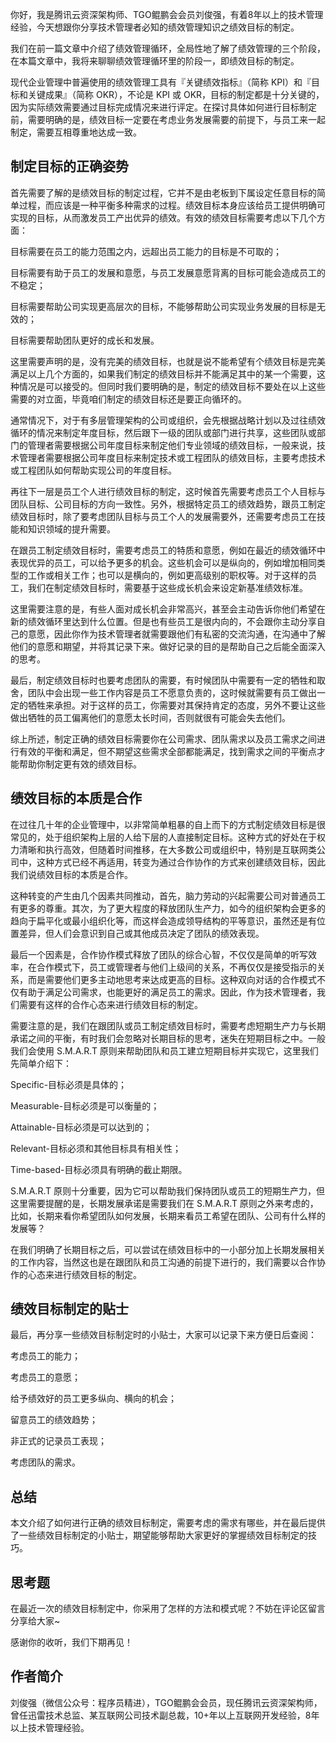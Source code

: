你好，我是腾讯云资深架构师、TGO鲲鹏会会员刘俊强，有着8年以上的技术管理经验，今天想跟你分享技术管理者必知的绩效管理知识之绩效目标的制定。

我们在前一篇文章中介绍了绩效管理循环，全局性地了解了绩效管理的三个阶段，在本篇文章中，我将来聊聊绩效管理循环里的阶段一，即绩效目标的制定。

现代企业管理中普遍使用的绩效管理工具有『关键绩效指标』（简称 KPI）和『目标和关键成果』（简称 OKR），不论是 KPI 或 OKR，目标的制定都是十分关键的，因为实际绩效需要通过目标完成情况来进行评定。在探讨具体如何进行目标制定前，需要明确的是，绩效目标一定要在考虑业务发展需要的前提下，与员工来一起制定，需要互相尊重地达成一致。

## 制定目标的正确姿势

首先需要了解的是绩效目标的制定过程，它并不是由老板到下属设定任意目标的简单过程，而应该是一种平衡多种需求的过程。绩效目标本身应该给员工提供明确可实现的目标，从而激发员工产出优异的绩效。有效的绩效目标需要考虑以下几个方面：

目标需要在员工的能力范围之内，远超出员工能力的目标是不可取的；

目标需要有助于员工的发展和意愿，与员工发展意愿背离的目标可能会造成员工的不稳定；

目标需要帮助公司实现更高层次的目标，不能够帮助公司实现业务发展的目标是无效的；

目标需要帮助团队更好的成长和发展。

这里需要声明的是，没有完美的绩效目标，也就是说不能希望有个绩效目标是完美满足以上几个方面的，如果我们制定的绩效目标并不能满足其中的某一个需要，这种情况是可以接受的。但同时我们要明确的是，制定的绩效目标不要处在以上这些需要的对立面，毕竟咱们制定的绩效目标还是要正向循环的。

通常情况下，对于有多层管理架构的公司或组织，会先根据战略计划以及过往绩效循环的情况来制定年度目标，然后跟下一级的团队或部门进行共享，这些团队或部门的管理者需要根据公司年度目标来制定他们专业领域的绩效目标，一般来说，技术管理者需要根据公司年度目标来制定技术或工程团队的绩效目标，主要考虑技术或工程团队如何帮助实现公司的年度目标。

再往下一层是员工个人进行绩效目标的制定，这时候首先需要考虑员工个人目标与团队目标、公司目标的方向一致性。另外，根据特定员工的绩效趋势，跟员工制定绩效目标时，除了要考虑团队目标与员工个人的发展需要外，还需要考虑员工在技能和知识领域的提升需要。

在跟员工制定绩效目标时，需要考虑员工的特质和意愿，例如在最近的绩效循环中表现优异的员工，可以给予更多的机会。这些机会可以是纵向的，例如增加相同类型的工作或相关工作；也可以是横向的，例如更高级别的职权等。对于这样的员工，我们在制定绩效目标时，需要基于这些成长机会来设定新基准绩效标准。

这里需要注意的是，有些人面对成长机会非常高兴，甚至会主动告诉你他们希望在新的绩效循环里达到什么位置。但是也有些员工是很内向的，不会跟你主动分享自己的意愿，因此你作为技术管理者就需要跟他们有私密的交流沟通，在沟通中了解他们的意愿和期望，并将其记录下来。做好记录的目的是帮助自己之后能全面深入的思考。

最后，制定绩效目标时也要考虑团队的需要，有时候团队中需要有一定的牺牲和取舍，团队中会出现一些工作内容是员工不愿意负责的，这时候就需要有员工做出一定的牺牲来承担。对于这样的员工，你需要对其保持肯定的态度，另外不要让这些做出牺牲的员工偏离他们的意愿太长时间，否则就很有可能会失去他们。

综上所述，制定正确的绩效目标需要你在公司需求、团队需求以及员工需求之间进行有效的平衡和满足，但不期望这些需求全部都能满足，找到需求之间的平衡点才能帮助你制定更有效的绩效目标。

## 绩效目标的本质是合作

在过往几十年的企业管理中，以非常简单粗暴的自上而下的方式制定绩效目标是很常见的，处于组织架构上层的人给下层的人直接制定目标。这种方式的好处在于权力清晰和执行高效，但随着时间推移，在大多数公司或组织中，特别是互联网类公司中，这种方式已经不再适用，转变为通过合作协作的方式来创建绩效目标，因此我们说绩效目标的本质是合作。

这种转变的产生由几个因素共同推动，首先，脑力劳动的兴起需要公司对普通员工有更多的尊重。其次，为了更大程度的释放团队生产力，如今的组织架构会更多的趋向于扁平化或最小组织化等，而这样会造成领导结构的平等意识，虽然还是有位置差异，但人们会意识到自己或其他成员决定了团队的绩效表现。

最后一个因素是，合作协作模式释放了团队的综合心智，不仅仅是简单的听写效率，在合作模式下，员工或管理者与他们上级间的关系，不再仅仅是接受指示的关系，而是需要他们更多主动地思考来达成更高的目标。这种双向对话的合作模式不仅有助于满足公司需求，也能更好的满足员工的需求。因此，作为技术管理者，我们需要有这样的合作心态来进行绩效目标的制定。

需要注意的是，我们在跟团队或员工制定绩效目标时，需要考虑短期生产力与长期承诺之间的平衡，有时我们会忽略对长期目标的思考，迷失在短期目标之中。一般我们会使用 S.M.A.R.T 原则来帮助团队和员工建立短期目标并实现它，这里我们先简单介绍下：

Specific-目标必须是具体的；

Measurable-目标必须是可以衡量的；

Attainable-目标必须是可以达到的；

Relevant-目标必须和其他目标具有相关性；

Time-based-目标必须具有明确的截止期限。

S.M.A.R.T 原则十分重要，因为它可以帮助我们保持团队或员工的短期生产力，但这里需要提醒的是，长期发展承诺是需要我们在 S.M.A.R.T 原则之外来考虑的，比如，长期来看你希望团队如何发展，长期来看员工希望在团队、公司有什么样的发展等？

在我们明确了长期目标之后，可以尝试在绩效目标中的一小部分加上长期发展相关的工作内容，当然这也是在跟团队和员工沟通的前提下进行的，我们需要以合作协作的心态来进行绩效目标的制定。

## 绩效目标制定的贴士

最后，再分享一些绩效目标制定时的小贴士，大家可以记录下来方便日后查阅：

考虑员工的能力；

考虑员工的意愿；

给予绩效好的员工更多纵向、横向的机会；

留意员工的绩效趋势；

非正式的记录员工表现；

考虑团队的需求。

## 总结

本文介绍了如何进行正确的绩效目标制定，需要考虑的需求有哪些，并在最后提供了一些绩效目标制定的小贴士，期望能够帮助大家更好的掌握绩效目标制定的技巧。

## 思考题

在最近一次的绩效目标制定中，你采用了怎样的方法和模式呢？不妨在评论区留言分享给大家~

感谢你的收听，我们下期再见！

## 作者简介

刘俊强（微信公众号：程序员精进），TGO鲲鹏会会员，现任腾讯云资深架构师，曾任迅雷技术总监、某互联网公司技术副总裁，10+年以上互联网开发经验，8年以上技术管理经验。